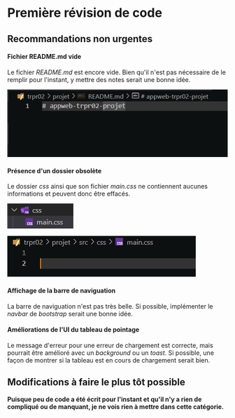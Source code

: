 # Première révision de code


## Recommandations non urgentes

#### Fichier README.md vide

Le fichier *README.md* est encore vide. Bien qu'il n'est pas nécessaire de le remplir pour l'instant, y mettre des notes serait une bonne idée.

![](assets/empty_README.png)


#### Présence d'un dossier obsolète

Le dossier *css* ainsi que son fichier *main.css* ne contiennent aucunes informations et peuvent donc être effacés.

![](assets/css.png)

![](assets/empty_main_css.png)

#### Affichage de la barre de naviguation

La barre de naviguation n'est pas très belle. Si possible, implémenter le *navbar* de *bootstrap* serait une bonne idée.

#### Améliorations de l'UI du tableau de pointage

Le message d'erreur pour une erreur de chargement est correcte, mais pourrait être amélioré avec un *background* ou un *toast*. Si possible, une façon de montrer si la tableau est en cours de chargement serait bien.


## Modifications à faire le plus tôt possible

**Puisque peu de code a été écrit pour l'instant et qu'il n'y a rien de compliqué ou de manquant, je ne vois rien à mettre dans cette catégorie.**